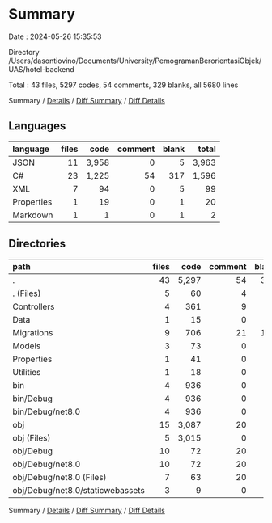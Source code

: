 # Summary

Date : 2024-05-26 15:35:53

Directory /Users/dasontiovino/Documents/University/PemogramanBerorientasiObjek/UAS/hotel-backend

Total : 43 files,  5297 codes, 54 comments, 329 blanks, all 5680 lines

Summary / [Details](details.md) / [Diff Summary](diff.md) / [Diff Details](diff-details.md)

## Languages
| language | files | code | comment | blank | total |
| :--- | ---: | ---: | ---: | ---: | ---: |
| JSON | 11 | 3,958 | 0 | 5 | 3,963 |
| C# | 23 | 1,225 | 54 | 317 | 1,596 |
| XML | 7 | 94 | 0 | 5 | 99 |
| Properties | 1 | 19 | 0 | 1 | 20 |
| Markdown | 1 | 1 | 0 | 1 | 2 |

## Directories
| path | files | code | comment | blank | total |
| :--- | ---: | ---: | ---: | ---: | ---: |
| . | 43 | 5,297 | 54 | 329 | 5,680 |
| . (Files) | 5 | 60 | 4 | 16 | 80 |
| Controllers | 4 | 361 | 9 | 76 | 446 |
| Data | 1 | 15 | 0 | 2 | 17 |
| Migrations | 9 | 706 | 21 | 185 | 912 |
| Models | 3 | 73 | 0 | 28 | 101 |
| Properties | 1 | 41 | 0 | 1 | 42 |
| Utilities | 1 | 18 | 0 | 5 | 23 |
| bin | 4 | 936 | 0 | 2 | 938 |
| bin/Debug | 4 | 936 | 0 | 2 | 938 |
| bin/Debug/net8.0 | 4 | 936 | 0 | 2 | 938 |
| obj | 15 | 3,087 | 20 | 14 | 3,121 |
| obj (Files) | 5 | 3,015 | 0 | 1 | 3,016 |
| obj/Debug | 10 | 72 | 20 | 13 | 105 |
| obj/Debug/net8.0 | 10 | 72 | 20 | 13 | 105 |
| obj/Debug/net8.0 (Files) | 7 | 63 | 20 | 13 | 96 |
| obj/Debug/net8.0/staticwebassets | 3 | 9 | 0 | 0 | 9 |

Summary / [Details](details.md) / [Diff Summary](diff.md) / [Diff Details](diff-details.md)